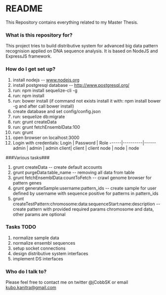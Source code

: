 # README #

This Repository contains everything related to my Master Thesis.

### What is this repository for? ###

This project tries to build distributive system for advanced big data pattern recognision applied on DNA sequence analysis. It is based on NodeJS and ExpressJS framework.

### How do I get set up? ###
1. install nodejs -- www.nodejs.org
1. install postgresql database -- http://www.postgresql.org/
1. run: npm install sequelize-cli -g
1. run: npm install
1. run: bower install (if command not exists install it with: npm install bower -g and after call bower install)
1. create database and set config/config.json
1. run: sequelize db:migrate
1. run: grunt createData
1. run: grunt fetchEnsemblData:100
1. run: grunt
1. open browser on localhost:3000
1. Login with credentials:
Login | Password | Role
------|----------|------
admin | admin    | admin
client| client   | client
node  | node     | node

###Various tasks###
1. grunt createData -- create default accounts
1. grunt purgeData:table_name -- removing all data from table
1. grunt fetchEnsemblData:countToFetch -- crawl genome browser for pattern genes
1. grunt generateSample:username:pattern_ids -- create sample for user defined by username with sequence positive for patterns in pattern_ids
1. grunt createTestPattern:chromosome:data:sequenceStart:name:description -- create pattern with provided required params chromosome and data, other params are optional

### Tasks TODO
1. normalize sample data
1. normalize ensembl sequences
1. setup socket connections
1. design distributive system interfaces
1. implement DS interfaces


### Who do I talk to? ###

Please feel free to contact me on twitter @jCobbSK or email kubo.kanitra@gmail.com